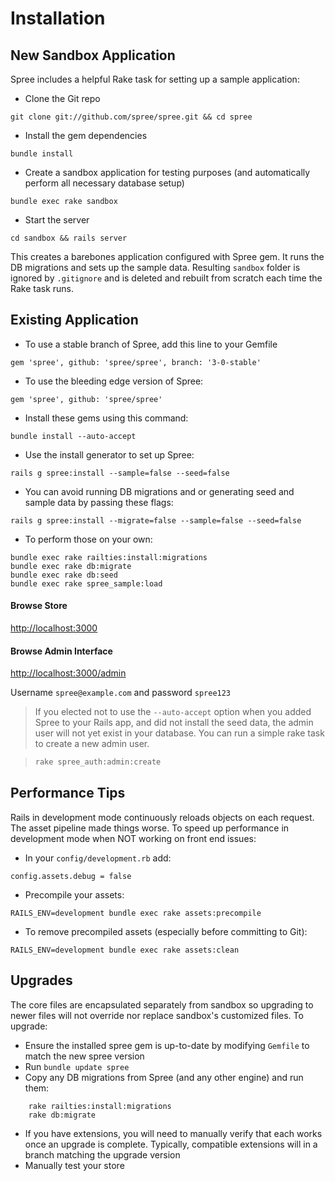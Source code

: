 # Installation
## New Sandbox Application
Spree includes a helpful Rake task for setting up a sample application:
* Clone the Git repo
```shell
git clone git://github.com/spree/spree.git && cd spree
```
* Install the gem dependencies
```shell
bundle install
```
* Create a sandbox application for testing purposes (and automatically perform all necessary database setup)
```shell
bundle exec rake sandbox
```
* Start the server
```shell
cd sandbox && rails server
```

This creates a barebones application configured with Spree gem. It runs the DB migrations  and sets
up the sample data. Resulting `sandbox` folder is ignored by `.gitignore` and is  deleted and
rebuilt from scratch each time the Rake task runs.

## Existing Application
* To use a stable branch of Spree, add this line to your Gemfile
```
gem 'spree', github: 'spree/spree', branch: '3-0-stable'
```
* To use the bleeding edge version of Spree:
```
gem 'spree', github: 'spree/spree'
```
* Install these gems using this command:
```shell
bundle install --auto-accept
```
* Use the install generator to set up Spree:
```shell
rails g spree:install --sample=false --seed=false
```
* You can avoid running DB migrations and or generating seed and sample data by passing these flags:
```shell
rails g spree:install --migrate=false --sample=false --seed=false
```
* To perform those on your own:
```shell
bundle exec rake railties:install:migrations
bundle exec rake db:migrate
bundle exec rake db:seed
bundle exec rake spree_sample:load
```

#### Browse Store
[http://localhost:3000](http://localhost:3000)

#### Browse Admin Interface
[http://localhost:3000/admin](http://localhost:3000/admin)

Username `spree@example.com` and password `spree123`

> If you elected not to use the `--auto-accept` option when you added Spree to your Rails app, and 
did not install the seed data, the admin user will not yet exist in your database. You can run a 
simple rake task to create a new admin user.

> ```bash
> rake spree_auth:admin:create
> ```

## Performance Tips
Rails in development mode continuously reloads objects on each request. The asset pipeline made 
things worse. To speed up performance in development mode when NOT working on front end issues:
* In your `config/development.rb` add:
```
config.assets.debug = false
```
* Precompile your assets:
```
RAILS_ENV=development bundle exec rake assets:precompile
```
* To remove precompiled assets (especially before committing to Git):
```
RAILS_ENV=development bundle exec rake assets:clean
```

## Upgrades
The core files are encapsulated separately from sandbox so upgrading to newer files will not 
override nor replace sandbox's customized files. To upgrade:
* Ensure the installed spree gem is up-to-date by modifying `Gemfile` to match the new 
spree version
* Run `bundle update spree`
* Copy any DB migrations from Spree (and any other engine) and run them:
```
    rake railties:install:migrations
    rake db:migrate
```
* If you have extensions, you will need to manually verify that each works once an upgrade is 
complete. Typically, compatible extensions will in a branch matching the upgrade version
* Manually test your store
